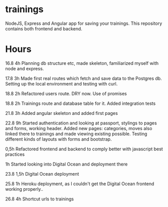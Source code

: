 # trainings
NodeJS, Express and Angular app for saving your trainings. This repository contains both frontend and backend.

# Hours
16.8
4h Planning db structure etc, made skeleton, familiarized myself with node and express. 

17.8
3h Made first real routes which fetch and save data to the Postgres db. Setting up the local environment and testing with curl.

18.8
2h Refactored users route. DRY now. Use of promises

18.8
2h Trainings route and database table for it. Added integration tests

21.8
3h Added angular skeleton and added first pages

22.8
9h Started authentication and looking at passport, stylings to pages and forms, working header. Added new pages: categories, moves also linked there to trainings and made viewing existing possible. Testing different kinds of layouts with forms and bootstrap.

0,5h Refactored frontend and backend to comply better with javascript best practices

1h Started looking into Digital Ocean and deployment there

23.8
1,5h Digital Ocean deployment

25.8
1h Heroku deployment, as I couldn't get the Digital Ocean frontend working properly..

26.8
4h Shortcut urls to trainings
